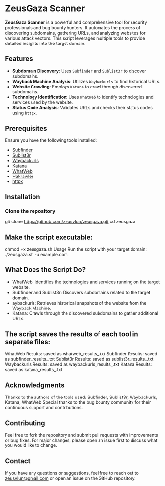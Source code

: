 # ZeusGaza Scanner

**ZeusGaza Scanner** is a powerful and comprehensive tool for security professionals and bug bounty hunters. It automates the process of discovering subdomains, gathering URLs, and analyzing websites for various attack vectors. This script leverages multiple tools to provide detailed insights into the target domain.

## Features

- **Subdomain Discovery**: Uses `Subfinder` and `Sublist3r` to discover subdomains.
- **Wayback Machine Analysis**: Utilizes `Waybackurls` to find historical URLs.
- **Website Crawling**: Employs `Katana` to crawl through discovered subdomains.
- **Technology Identification**: Uses `WhatWeb` to identify technologies and services used by the website.
- **Status Code Analysis**: Validates URLs and checks their status codes using `httpx`.

## Prerequisites

Ensure you have the following tools installed:

- [Subfinder](https://github.com/projectdiscovery/subfinder)
- [Sublist3r](https://github.com/aboul3la/Sublist3r)
- [Waybackurls](https://github.com/tomnomnom/waybackurls)
- [Katana](https://github.com/katana-framework/katana)
- [WhatWeb](https://github.com/urbanadventurer/WhatWeb)
- [Hakrawler](https://github.com/hakluke/hakrawler)
- [httpx](https://github.com/projectdiscovery/httpx)

## Installation

### Clone the repository


git clone https://github.com/zeusvlun/zeusgaza.git
cd zeusgaza

## Make the script executable:
chmod +x zeusgaza.sh
Usage
Run the script with your target domain:
./zeusgaza.sh -u example.com

## What Does the Script Do?
- WhatWeb: Identifies the technologies and services running on the target website.
- Subfinder and Sublist3r: Discovers subdomains related to the target domain.
- aybackurls: Retrieves historical snapshots of the website from the Wayback Machine.
- Katana: Crawls through the discovered subdomains to gather additional URLs.

## The script saves the results of each tool in separate files:
WhatWeb Results: saved as whatweb_results_<domain>.txt
Subfinder Results: saved as subfinder_results_<domain>.txt
Sublist3r Results: saved as sublist3r_results_<domain>.txt
Waybackurls Results: saved as waybackurls_results_<domain>.txt
Katana Results: saved as katana_results_<domain>.txt

## Acknowledgments
Thanks to the authors of the tools used: Subfinder, Sublist3r, Waybackurls, Katana, WhatWeb
Special thanks to the bug bounty community for their continuous support and contributions.
## Contributing
Feel free to fork the repository and submit pull requests with improvements or bug fixes. For major changes, please open an issue first to discuss what you would like to change.

## Contact
If you have any questions or suggestions, feel free to reach out to zeusvlun@gmail.com or open an issue on the GitHub repository.
